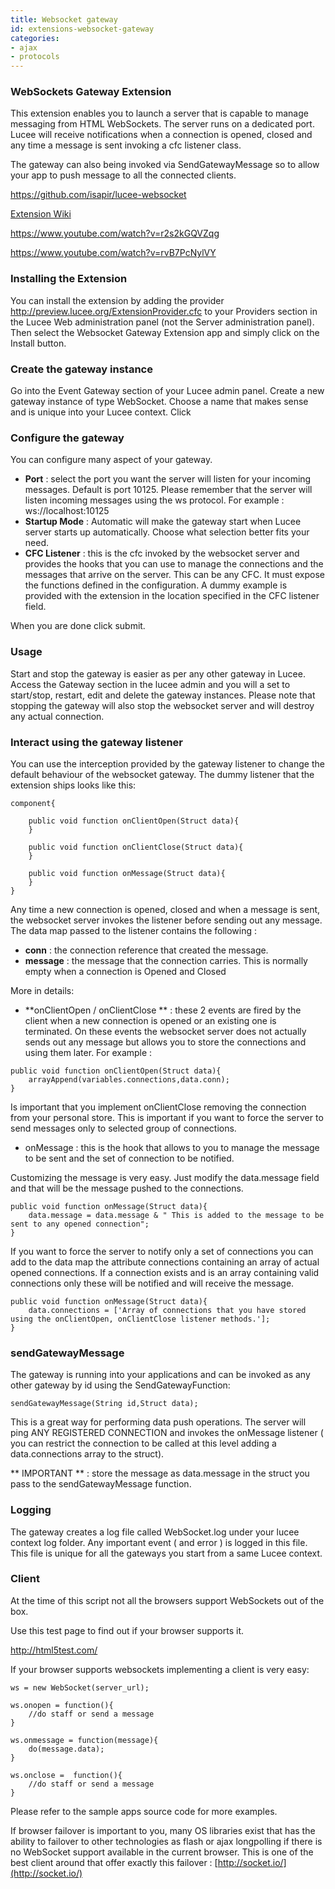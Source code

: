 ```yaml
---
title: Websocket gateway
id: extensions-websocket-gateway
categories:
- ajax
- protocols
---
```


### WebSockets Gateway Extension ###

This extension enables you to launch a server that is capable to manage messaging from HTML WebSockets. The server runs on a dedicated port. Lucee will receive notifications when a connection is opened, closed and any time a message is sent invoking a cfc listener class. 

The gateway can also being invoked via SendGatewayMessage so to allow your app to push message to all the connected clients.

<https://github.com/isapir/lucee-websocket>

[Extension Wiki](https://github.com/isapir/lucee-websocket/wiki)

<https://www.youtube.com/watch?v=r2s2kGQVZqg>

<https://www.youtube.com/watch?v=rvB7PcNylVY>


### Installing the Extension ###

You can install the extension by adding the provider <http://preview.lucee.org/ExtensionProvider.cfc> to your Providers section in the Lucee Web administration panel (not the Server administration panel). Then select the Websocket Gateway Extension app and simply click on the Install button.

### Create the gateway instance ###

Go into the Event Gateway section of your Lucee admin panel. Create a new gateway instance of type WebSocket. Choose a name that makes sense and is unique into your Lucee context. Click


### Configure the gateway ###

You can configure many aspect of your gateway.


* **Port** : select the port you want the server will listen for your incoming messages. Default is port 10125. Please remember that the server will listen incoming messages using the ws protocol. For example : ws://localhost:10125
* **Startup Mode** : Automatic will make the gateway start when Lucee server starts up automatically. Choose what selection better fits your need.
* **CFC Listener** : this is the cfc invoked by the websocket server and provides the hooks that you can use to manage the connections and the messages that arrive on the server. This can be any CFC. It must expose the functions defined in the configuration. A dummy example is provided with the extension in the location specified in the CFC listener field.

When you are done click submit.

### Usage ###

Start and stop the gateway is easier as per any other gateway in Lucee. Access the Gateway section in the lucee admin and you will a set to start/stop, restart, edit and delete the gateway instances. Please note that stopping the gateway will also stop the websocket server and will destroy any actual connection.


### Interact using the gateway listener ###

You can use the interception provided by the gateway listener to change the default behaviour of the websocket gateway. The dummy listener that the extension ships looks like this:

```lucee
component{

    public void function onClientOpen(Struct data){
    }

    public void function onClientClose(Struct data){
    }

    public void function onMessage(Struct data){
    }
}
```

Any time a new connection is opened, closed and when a message is sent, the websocket server invokes the listener before sending out any message. The data map passed to the listener contains the following :


* **conn** : the connection reference that created the message.
* **message** : the message that the connection carries. This is normally empty when a connection is Opened and Closed

More in details:

* **onClientOpen / onClientClose ** : these 2 events are fired by the client when a new connection is opened or an existing one is terminated. On these events the websocket server does not actually sends out any message but allows you to store the connections and using them later. For example :

```lucee
public void function onClientOpen(Struct data){
    arrayAppend(variables.connections,data.conn);
}
```

Is important that you implement onClientClose removing the connection from your personal store. This is important if you want to force the server to send messages only to selected group of connections.

* onMessage : this is the hook that allows to you to manage the message to be sent and the set of connection to be notified.

Customizing the message is very easy. Just modify the data.message field and that will be the message pushed to the connections.

```lucee
public void function onMessage(Struct data){
	data.message = data.message & " This is added to the message to be sent to any opened connection";
}
```

If you want to force the server to notify only a set of connections you can add to the data map the attribute connections containing an array of actual opened connections. If a connection exists and is an array containing valid connections only these will be notified and will receive the message.

```lucee
public void function onMessage(Struct data){
	data.connections = ['Array of connections that you have stored using the onClientOpen, onClientClose listener methods.'];
}
```

### sendGatewayMessage ###

The gateway is running into your applications and can be invoked as any other gateway by id using the SendGatewayFunction:

```lucee
sendGatewayMessage(String id,Struct data);
```

This is a great way for performing data push operations. The server will ping ANY REGISTERED CONNECTION and invokes the onMessage listener ( you can restrict the connection to be called at this level adding a data.connections array to the struct).

** IMPORTANT ** : store the message as data.message in the struct you pass to the sendGatewayMessage function.


### Logging ###

The gateway creates a log file called WebSocket.log under your lucee context log folder. Any important event ( and error ) is logged in this file. This file is unique for all the gateways you start from a same Lucee context.

### Client ###

At the time of this script not all the browsers support WebSockets out of the box.

Use this test page to find out if your browser supports it. 

<http://html5test.com/>

If your browser supports websockets implementing a client is very easy:

```lucee
ws = new WebSocket(server_url);

ws.onopen = function(){
    //do staff or send a message
}

ws.onmessage = function(message){
    do(message.data);
}

ws.onclose =  function(){
    //do staff or send a message
}
```

Please refer to the sample apps source code for more examples.

If browser failover is important to you, many OS libraries exist that has the ability to failover to other technologies as flash or ajax longpolling if there is no WebSocket support available in the current browser. This is one of the best client around that offer exactly this failover : [http://socket.io/](http://socket.io/)
